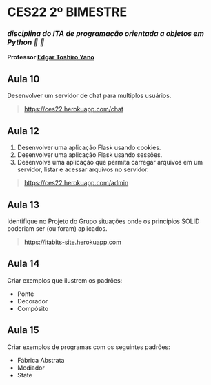 # CES22 2º BIMESTRE
### *disciplina do ITA de programação orientada a objetos em Python :snake: :snake:*
**Professor [ Edgar Toshiro Yano](http://buscatextual.cnpq.br/buscatextual/visualizacv.do?id=K4798593T1&idiomaExibicao=2)** 
## Aula 10

Desenvolver um servidor de chat para multiplos usuários.
> https://ces22.herokuapp.com/chat

## Aula 12

1. Desenvolver uma aplicação Flask usando cookies.
2. Desenvolver uma aplicação Flask usando sessões.
3. Desenvolva uma aplicação que permita carregar
arquivos em um servidor, listar e acessar arquivos no
servidor.

> https://ces22.herokuapp.com/admin

## Aula 13

Identifique no Projeto do Grupo situações onde os
princípios SOLID poderiam ser (ou foram) aplicados.
> https://itabits-site.herokuapp.com


## Aula 14

Criar exemplos que ilustrem os padrões: 
- Ponte
- Decorador
- Compósito

## Aula 15

Criar exemplos de programas com os seguintes padrões:

- Fábrica Abstrata
- Mediador
- State